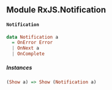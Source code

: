 ## Module RxJS.Notification

#### `Notification`

``` purescript
data Notification a
  = OnError Error
  | OnNext a
  | OnComplete
```

##### Instances
``` purescript
(Show a) => Show (Notification a)
```



